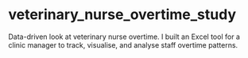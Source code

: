# veterinary_nurse_overtime_study
Data-driven look at veterinary nurse overtime. I built an Excel tool for a clinic manager to track, visualise, and analyse staff overtime patterns.

